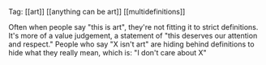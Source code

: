 Tag: [[art]] [[anything can be art]] [[multidefinitions]]

Often when people say "this is art", they're not fitting it to strict definitions. It's more of a value judgement, a statement of "this deserves our attention and respect." People who say "X isn't art" are hiding behind definitions to hide what they really mean, which is: "I don't care about X"
